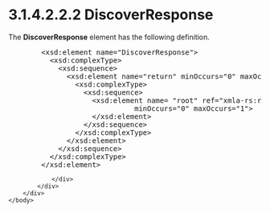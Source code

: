 <html dir="LTR" xmlns:mshelp="http://msdn.microsoft.com/mshelp" xmlns:ddue="http://ddue.schemas.microsoft.com/authoring/2003/5" xmlns:xlink="http://www.w3.org/1999/xlink" xmlns:tool="http://www.microsoft.com/tooltip">
    <head>
        <meta http-equiv="Content-Type" content="text/html; CHARSET=utf-8"></meta>
        <meta name="save" content="history"></meta>
        <title>3.1.4.2.2.2 DiscoverResponse</title>
        <xml>
            <mshelp:toctitle title="3.1.4.2.2.2 DiscoverResponse"></mshelp:toctitle>
            <mshelp:rltitle title="[MS-SSAS]: DiscoverResponse"></mshelp:rltitle>
            <mshelp:keyword index="A" term="68e6938f-8962-49f4-ac65-f8387efa94d6"></mshelp:keyword>
            <mshelp:attr name="DCSext.ContentType" value="open specification"></mshelp:attr>
            <mshelp:attr name="AssetID" value="68e6938f-8962-49f4-ac65-f8387efa94d6"></mshelp:attr>
            <mshelp:attr name="TopicType" value="kbRef"></mshelp:attr>
            <mshelp:attr name="DCSext.Title" value="[MS-SSAS]: DiscoverResponse" />
        </xml>
    </head>
    <body>
        <div id="header">
            <h1 class="heading">3.1.4.2.2.2 DiscoverResponse</h1>
        </div>
        <div id="mainSection">
            <div id="mainBody">
                <div id="allHistory" class="saveHistory"></div>
                <div id="sectionSection0" class="section" name="collapseableSection">
                    

<p>The <b>DiscoverResponse</b> element has the following
definition.</p>

<dl>
<dd>
<div><pre>   &lt;xsd:element name=&quot;DiscoverResponse&quot;&gt;
     &lt;xsd:complexType&gt;
       &lt;xsd:sequence&gt;
         &lt;xsd:element name=&quot;return&quot; minOccurs=&quot;0&quot; maxOccurs=&quot;1&quot;&gt;
           &lt;xsd:complexType&gt;
             &lt;xsd:sequence&gt;
               &lt;xsd:element name= &quot;root&quot; ref=&quot;xmla-rs:root&quot;
                         minOccurs=&quot;0&quot; maxOccurs=&quot;1&quot;&gt;
               &lt;/xsd:element&gt;
             &lt;/xsd:sequence&gt;
           &lt;/xsd:complexType&gt;
         &lt;/xsd:element&gt;
       &lt;/xsd:sequence&gt;
     &lt;/xsd:complexType&gt;
   &lt;/xsd:element&gt;
</pre></div>
</dd></dl>


                </div>
            </div>
        </div>
    </body>
</html>